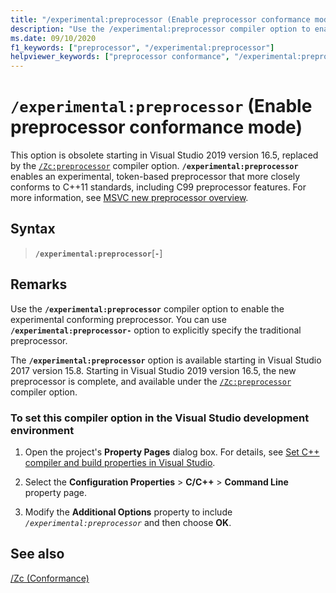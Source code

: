 ```yaml
---
title: "/experimental:preprocessor (Enable preprocessor conformance mode)"
description: "Use the /experimental:preprocessor compiler option to enable experimental compiler support for a standard conforming preprocessor."
ms.date: 09/10/2020
f1_keywords: ["preprocessor", "/experimental:preprocessor"]
helpviewer_keywords: ["preprocessor conformance", "/experimental:preprocessor", "Enable preprocessor conformance mode"]
---
```

# `/experimental:preprocessor` (Enable preprocessor conformance mode)

This option is obsolete starting in Visual Studio 2019 version 16.5, replaced by the [`/Zc:preprocessor`](zc-preprocessor.md) compiler option. **`/experimental:preprocessor`** enables an experimental, token-based preprocessor that more closely conforms to C++11 standards, including C99 preprocessor features. For more information, see [MSVC new preprocessor overview](../../preprocessor/preprocessor-experimental-overview.md).

## Syntax

> **`/experimental:preprocessor`**\[**`-`**]

## Remarks

Use the **`/experimental:preprocessor`** compiler option to enable the experimental conforming preprocessor. You can use **`/experimental:preprocessor-`** option to explicitly specify the traditional preprocessor.

The **`/experimental:preprocessor`** option is available starting in Visual Studio 2017 version 15.8. Starting in Visual Studio 2019 version 16.5, the new preprocessor is complete, and available under the [`/Zc:preprocessor`](zc-preprocessor.md) compiler option.

### To set this compiler option in the Visual Studio development environment

1. Open the project's **Property Pages** dialog box. For details, see [Set C++ compiler and build properties in Visual Studio](../working-with-project-properties.md).

1. Select the **Configuration Properties** > **C/C++** > **Command Line** property page.

1. Modify the **Additional Options** property to include *`/experimental:preprocessor`* and then choose **OK**.

## See also

[/Zc (Conformance)](zc-conformance.md)
